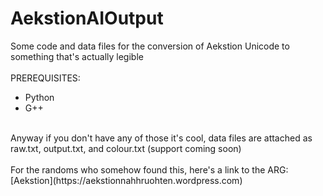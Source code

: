 # AekstionAIOutput
Some code and data files for the conversion of Aekstion Unicode to something that's actually legible<br>
<br>
PREREQUISITES:<br>
- Python<br>
- G++<br>
<br>
Anyway if you don't have any of those it's cool, data files are attached as raw.txt, output.txt, and colour.txt (support coming soon)<br>
<br>
For the randoms who somehow found this, here's a link to the ARG:<br>
    [Aekstion](https://aekstionnahhruohten.wordpress.com)

